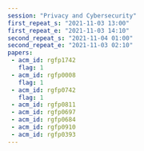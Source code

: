 ```yaml
---
session: "Privacy and Cybersecurity"
first_repeat_s: "2021-11-03 13:00" 
first_repeat_e: "2021-11-03 14:10" 
second_repeat_s: "2021-11-04 01:00" 
second_repeat_e: "2021-11-03 02:10"
papers:
 - acm_id: rgfp1742
   flag: 1
 - acm_id: rgfp0008
   flag: 1
 - acm_id: rgfp0742
   flag: 1
 - acm_id: rgfp0811
 - acm_id: rgfp0697
 - acm_id: rgfp0684
 - acm_id: rgfp0910
 - acm_id: rgfp0393
---
```

